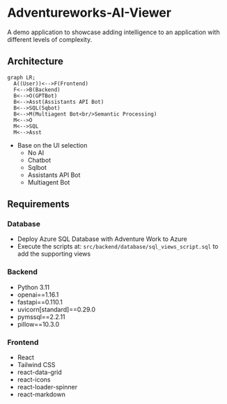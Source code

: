 # Adventureworks-AI-Viewer

A demo application to showcase adding intelligence to an application with different levels of complexity.

## Architecture

```mermaid
graph LR;
  A((User))<-->F(Frontend)
  F<-->B(Backend)
  B<-->O(GPTBot)
  B<-->Asst(Assistants API Bot)
  B<-->SQL(Sqbot)
  B<-->M(Multiagent Bot<br/>Semantic Processing)
  M<-->O
  M<-->SQL
  M<-->Asst
```

- Base on the UI selection
  - No AI
  - Chatbot
  - Sqlbot
  - Assistants API Bot
  - Multiagent Bot

## Requirements

### Database

- Deploy Azure SQL Database with Adventure Work to Azure
- Execute the scripts at: `src/backend/database/sql_views_script.sql` to add the supporting views

### Backend

- Python 3.11
- openai==1.16.1
- fastapi==0.110.1
- uvicorn[standard]==0.29.0
- pymssql==2.2.11
- pillow==10.3.0

### Frontend 

- React
- Tailwind CSS
- react-data-grid
- react-icons
- react-loader-spinner
- react-markdown
